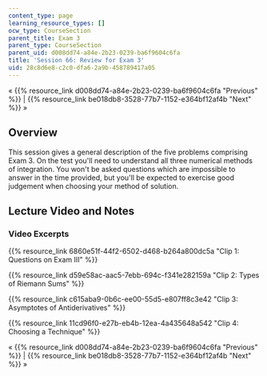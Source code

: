 ```yaml
---
content_type: page
learning_resource_types: []
ocw_type: CourseSection
parent_title: Exam 3
parent_type: CourseSection
parent_uid: d008dd74-a84e-2b23-0239-ba6f9604c6fa
title: 'Session 66: Review for Exam 3'
uid: 28c8d6e8-c2c0-dfa6-2a9b-458789417a05
---
```


« {{% resource_link d008dd74-a84e-2b23-0239-ba6f9604c6fa "Previous" %}} | {{% resource_link be018db8-3528-77b7-1152-e364bf12af4b "Next" %}} »

Overview
--------

This session gives a general description of the five problems comprising Exam 3. On the test you'll need to understand all three numerical methods of integration. You won't be asked questions which are impossible to answer in the time provided, but you'll be expected to exercise good judgement when choosing your method of solution.

Lecture Video and Notes
-----------------------

### Video Excerpts

{{% resource_link 6860e51f-44f2-6502-d468-b264a800dc5a "Clip 1: Questions on Exam III" %}}

{{% resource_link d59e58ac-aac5-7ebb-694c-f341e282159a "Clip 2: Types of Riemann Sums" %}}

{{% resource_link c615aba9-0b6c-ee00-55d5-e807ff8c3e42 "Clip 3: Asymptotes of Antiderivatives" %}}

{{% resource_link 11cd96f0-e27b-eb4b-12ea-4a435648a542 "Clip 4: Choosing a Technique" %}}

« {{% resource_link d008dd74-a84e-2b23-0239-ba6f9604c6fa "Previous" %}} | {{% resource_link be018db8-3528-77b7-1152-e364bf12af4b "Next" %}} »